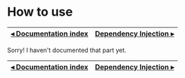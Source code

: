 # How to use

[◂ Documentation index](index.md) | [Dependency Injection ▸](02-router.md)
-- | --

Sorry! I haven't documented that part yet.

[◂ Documentation index](index.md) | [Dependency Injection ▸](02-router.md)
-- | --
